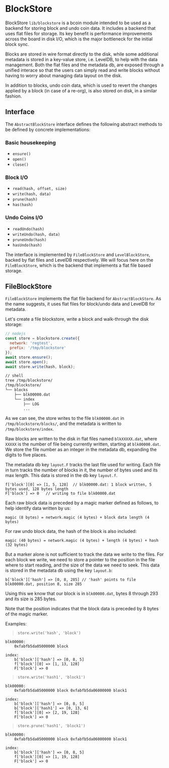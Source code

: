 # BlockStore

BlockStore `lib/blockstore` is a bcoin module intended to be used as a backend
for storing block and undo coin data.  It includes a backend that uses flat
files for storage.  Its key benefit is performance improvements across the
board in disk I/O, which is the major bottleneck for the initial block sync.

Blocks are stored in wire format directly to the disk, while some additional
metadata is stored in a key-value store, i.e. LevelDB, to help with the data
management. Both the flat files and the metadata db, are exposed through a
unified interace so that the users can simply read and write blocks without
having to worry about managing data layout on the disk.

In addition to blocks, undo coin data, which is used to revert the changes
applied by a block (in case of a re-org), is also stored on disk, in a similar
fashion.

## Interface

The `AbstractBlockStore` interface defines the following abstract methods to be
defined by concrete implementations:

### Basic housekeeping

* `ensure()`
* `open()`
* `close()`

### Block I/O

* `read(hash, offset, size)`
* `write(hash, data)`
* `prune(hash)`
* `has(hash)`

### Undo Coins I/O

* `readUndo(hash)`
* `writeUndo(hash, data)`
* `pruneUndo(hash)`
* `hasUndo(hash)`

The interface is implemented by `FileBlockStore` and  `LevelBlockStore`, backed
by flat files and LevelDB respectively. We  will focus here on the
`FileBlockStore`, which is the backend that implements a flat file based
storage.

## FileBlockStore

`FileBlockStore` implements the flat file backend for `AbstractBlockStore`.  As
the name suggests, it uses flat files for block/undo data and LevelDB for
metadata.

Let's create a file blockstore, write a block and walk-through the disk storage:

```js
// nodejs
const store = blockstore.create({
  network: 'regtest',
  prefix: '/tmp/blockstore'
});
await store.ensure();
await store.open();
await store.write(hash, block);
```

```sh
// shell
tree /tmp/blockstore/
/tmp/blockstore/
└── blocks
    ├── blk00000.dat
    └── index
        ├── LOG
        ...
```

As we can see, the store writes to the file `blk00000.dat` in
`/tmp/blockstore/blocks/`, and the metadata is written to
`/tmp/blockstore/index`.

Raw blocks are written to the disk in flat files named `blkXXXXX.dat`, where
`XXXXX` is the number of file being currently written, starting at
`blk00000.dat`.  We store the file number as an integer in the metadata db,
expanding the digits to five places.

The metadata db key `layout.F` tracks the last file used for writing.  Each
file in turn tracks the number of blocks in it, the number of bytes used and
its max length.  This data is stored in the db key `layout.f`.

    f['block'][0] => [1, 5, 128]  // blk00000.dat: 1 block written, 5 bytes used, 128 bytes length
    F['block'] => 0   // writing to file blk00000.dat

Each raw block data is preceded by a magic marker defined as follows, to help
identify data written by us:

    magic (8 bytes) = network.magic (4 bytes) + block data length (4 bytes)

For raw undo block data, the hash of the block is also included:

    magic (40 bytes) = network.magic (4 bytes) + length (4 bytes) + hash (32 bytes)

But a marker alone is not sufficient to track the data we write to the files.
For each block we write, we need to store a pointer to the position in the file
where to start reading, and the size of the data we need to seek. This data is
stored in the metadata db using the key `layout.b`:

    b['block']['hash'] => [0, 8, 285] // 'hash' points to file blk00000.dat, position 8, size 285

Using this we know that our block is in `blk00000.dat`, bytes 8 through 293 and its size
is 285 bytes.

Note that the position indicates that the block data is preceded by 8 bytes of
the magic marker.


Examples:

> `store.write('hash', 'block')`

    blk00000:
        0xfabfb5da05000000 block

    index:
        b['block']['hash'] => [0, 8, 5]
        f['block'][0] => [1, 13, 128]
        F['block'] => 0

> `store.write('hash1', 'block1')`

    blk00000:
        0xfabfb5da05000000 block 0xfabfb5da06000000 block1

    index:
        b['block']['hash'] => [0, 8, 5]
        b['block']['hash1'] => [0, 13, 6]
        f['block'][0] => [2, 19, 128]
        F['block'] => 0

> `store.prune('hash1', 'block1')`

    blk00000:
        0xfabfb5da05000000 block 0xfabfb5da06000000 block1

    index:
        b['block']['hash'] => [0, 8, 5]
        f['block'][0] => [1, 19, 128]
        F['block'] => 0
